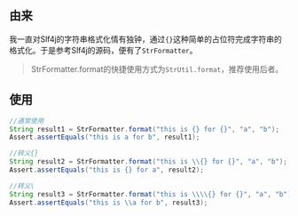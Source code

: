 ## 由来

我一直对Slf4j的字符串格式化情有独钟，通过`{}`这种简单的占位符完成字符串的格式化。于是参考Slf4j的源码，便有了`StrFormatter`。

> StrFormatter.format的快捷使用方式为`StrUtil.format`，推荐使用后者。

## 使用

```java
//通常使用
String result1 = StrFormatter.format("this is {} for {}", "a", "b");
Assert.assertEquals("this is a for b", result1);

//转义{}
String result2 = StrFormatter.format("this is \\{} for {}", "a", "b");
Assert.assertEquals("this is {} for a", result2);

//转义\
String result3 = StrFormatter.format("this is \\\\{} for {}", "a", "b");
Assert.assertEquals("this is \\a for b", result3);
```